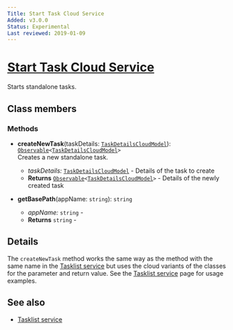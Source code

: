 ```yaml
---
Title: Start Task Cloud Service
Added: v3.0.0
Status: Experimental
Last reviewed: 2019-01-09
---
```


# [Start Task Cloud Service](../../../lib/process-services-cloud/src/lib/task/start-task/services/start-task-cloud.service.ts "Defined in start-task-cloud.service.ts")

Starts standalone tasks. 

## Class members

### Methods

-   **createNewTask**(taskDetails: [`TaskDetailsCloudModel`](../../../lib/process-services-cloud/src/lib/task/start-task/models/task-details-cloud.model.ts)): [`Observable`](http://reactivex.io/documentation/observable.html)`<`[`TaskDetailsCloudModel`](../../../lib/process-services-cloud/src/lib/task/start-task/models/task-details-cloud.model.ts)`>`<br/>
    Creates a new standalone task.
    -   _taskDetails:_ [`TaskDetailsCloudModel`](../../../lib/process-services-cloud/src/lib/task/start-task/models/task-details-cloud.model.ts)  - Details of the task to create
    -   **Returns** [`Observable`](http://reactivex.io/documentation/observable.html)`<`[`TaskDetailsCloudModel`](../../../lib/process-services-cloud/src/lib/task/start-task/models/task-details-cloud.model.ts)`>` - Details of the newly created task
-   **getBasePath**(appName: `string`): `string`<br/>

    -   _appName:_ `string`  - 
    -   **Returns** `string` -

## Details

The `createNewTask` method works the same way as the method with the same name in the
[Tasklist service](../../process-services/services/tasklist.service.md)
but uses the cloud variants of the classes for the parameter and return value. See the
[Tasklist service](../../process-services/services/tasklist.service.md) page for usage examples.

## See also

-   [Tasklist service](../../process-services/services/tasklist.service.md)
